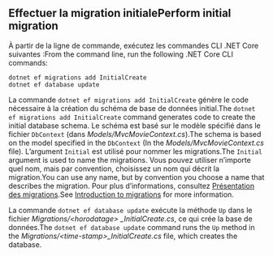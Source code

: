 <a name="cli"></a>
## <a name="perform-initial-migration"></a><span data-ttu-id="ce22e-101">Effectuer la migration initiale</span><span class="sxs-lookup"><span data-stu-id="ce22e-101">Perform initial migration</span></span>

<span data-ttu-id="ce22e-102">À partir de la ligne de commande, exécutez les commandes CLI .NET Core suivantes :</span><span class="sxs-lookup"><span data-stu-id="ce22e-102">From the command line, run the following .NET Core CLI commands:</span></span>

```console
dotnet ef migrations add InitialCreate
dotnet ef database update
```

<span data-ttu-id="ce22e-103">La commande `dotnet ef migrations add InitialCreate` génère le code nécessaire à la création du schéma de base de données initial.</span><span class="sxs-lookup"><span data-stu-id="ce22e-103">The `dotnet ef migrations add InitialCreate` command generates code to create the initial database schema.</span></span> <span data-ttu-id="ce22e-104">Le schéma est basé sur le modèle spécifié dans le fichier `DbContext` (dans *Models/MvcMovieContext.cs*).</span><span class="sxs-lookup"><span data-stu-id="ce22e-104">The schema is based on the model specified in the `DbContext` (In the *Models/MvcMovieContext.cs* file).</span></span> <span data-ttu-id="ce22e-105">L’argument `Initial` est utilisé pour nommer les migrations.</span><span class="sxs-lookup"><span data-stu-id="ce22e-105">The `Initial` argument is used to name the migrations.</span></span> <span data-ttu-id="ce22e-106">Vous pouvez utiliser n’importe quel nom, mais par convention, choisissez un nom qui décrit la migration.</span><span class="sxs-lookup"><span data-stu-id="ce22e-106">You can use any name, but by convention you choose a name that describes the migration.</span></span> <span data-ttu-id="ce22e-107">Pour plus d’informations, consultez [Présentation des migrations](xref:data/ef-mvc/migrations#introduction-to-migrations).</span><span class="sxs-lookup"><span data-stu-id="ce22e-107">See [Introduction to migrations](xref:data/ef-mvc/migrations#introduction-to-migrations) for more information.</span></span>

<span data-ttu-id="ce22e-108">La commande `dotnet ef database update` exécute la méthode `Up` dans le fichier *Migrations/\<horodatage> _InitialCreate.cs*, ce qui crée la base de données.</span><span class="sxs-lookup"><span data-stu-id="ce22e-108">The `dotnet ef database update` command runs the `Up` method in the *Migrations/\<time-stamp>_InitialCreate.cs* file, which creates the database.</span></span>
